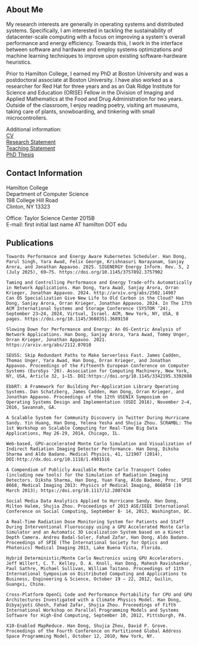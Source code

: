 ## About Me
My research interests are generally in operating systems and distributed systems. Specifically, I am interested in tackling the sustainability of datacenter-scale computing with a focus on improving a system's overall performance and energy efficiency. Towards this, I work in the interface between software and hardware and employ systems optimizations and machine learning techniques to improve upon existing software-hardware heuristics. 

Prior to Hamilton College, I earned my PhD at Boston University and was a postdoctoral associate at Boston University. I have also worked as a researcher for Red Hat for three years and as an Oak Ridge Institute for Science and Education (ORISE) Fellow in the Division of Imaging and Applied Mathematics at the Food and Drug Administration for two years. Outside of the classroom, I enjoy reading poetry, visiting art museums, taking care of plants, snowboarding, and tinkering with small microcontrollers.

Additional information:  
[CV](https://handong32.github.io/HanDongCV.pdf)  
[Research Statement](https://handong32.github.io/HanDongResearchStatement.pdf)  
[Teaching Statement](https://handong32.github.io/HanDongTeachingStatement.pdf)  
[PhD Thesis](https://handong32.github.io/PhdThesis.pdf)

## Contact Information
Hamilton College  
Department of Computer Science  
198 College Hill Road  
Clinton, NY 13323


Office: Taylor Science Center 2015B  
E-mail: first initial last name AT hamilton DOT edu

## Publications
```
Towards Performance and Energy Aware Kubernetes Scheduler. Han Dong, Parul Singh, Yara Awad, Felix George, Krishnasuri Narayanam, Sanjay Arora, and Jonathan Appavoo. 2025. SIGENERGY Energy Inform. Rev. 5, 2 (July 2025), 69–75. https://doi.org/10.1145/3757892.3757902

Taming and Controlling Performance and Energy Trade-offs Automatically in Network Applications. Han Dong, Yara Awad, Sanjay Arora, Orran Krieger, Jonathan Appavoo. 2024. http://arxiv.org/abs/2502.14987
Can OS Specialization Give New Life to Old Carbon in the Cloud? Han Dong, Sanjay Arora, Orran Krieger, Jonathan Appavoo. 2024. In The 17th ACM International Systems and Storage Conference (SYSTOR ’24), September 23–24, 2024, Virtual, Israel. ACM, New York, NY, USA, 8 pages. https://doi.org/10.1145/3688351.3689158 

Slowing Down for Performance and Energy: An OS-Centric Analysis of Network Applications. Han Dong, Sanjay Arora, Yara Awad, Tommy Unger, Orran Krieger, Jonathan Appavoo. 2021. https://arxiv.org/abs/2112.07010 

SEUSS: Skip Redundant Paths to Make Serverless Fast. James Cadden, Thomas Unger, Yara Awad, Han Dong, Orran Krieger, and Jonathan Appavoo. Proceedings of the Fifteenth European Conference on Computer Systems (EuroSys '20). Association for Computing Machinery, New York, NY, USA, Article 32, 1–15. DOI:https://doi.org/10.1145/3342195.3392698 

EbbRT: A Framework for Building Per-Application Library Operating Systems. Dan Schatzberg, James Cadden, Han Dong, Orran Krieger, and Jonathan Appavoo. Proceedings of the 12th USENIX Symposium on Operating Systems Design and Implementation (OSDI 2016), November 2–4, 2016, Savannah, GA. 

A Scalable System for Community Discovery in Twitter During Hurricane Sandy. Yin Huang, Han Dong, Yelena Yesha and Shujia Zhou. SCRAMBL: The 1st Workshop on Scalable Computing for Real-Time Big Data Applications, May 26-29, 2014, Chicago, IL. 

Web-based, GPU-accelerated Monte Carlo Simulation and Visualization of Indirect Radiation Imaging Detector Performance. Han Dong, Diksha Sharma and Aldo Badano. Medical Physics, 41, 121907 (2014), DOI:http://dx.doi.org/10.1118/1.4901516 

A Compendium of Publicly Available Monte Carlo Transport Codes (including new tools) for the Simulation of Radiation Imaging Detectors. Diksha Sharma, Han Dong, Yuan Fang, Aldo Badano, Proc. SPIE 8668, Medical Imaging 2013: Physics of Medical Imaging, 866858 (19 March 2013); https://doi.org/10.1117/12.2007434 

Social Media Data Analytics Applied to Hurricane Sandy. Han Dong, Milton Halem, Shujia Zhou. Proceedings of 2013 ASE/IEEE International Conference on Social Computing, September 8- 14, 2013, Washington, DC. 

A Real-Time Radiation Dose Monitoring System for Patients and Staff During Interventional Fluoroscopy using a GPU Accelerated Monte Carlo Simulator and an Automatic 3D Localization System based on a Kinect Depth Camera. Andreu Badal-Soler, Fahad Zafar, Han Dong, Aldo Badano. Proceedings of SPIE (The International Society for Optics and Photonics) Medical Imaging 2013, Lake Buena Vista, Florida.

Hybrid Deterministic/Monte Carlo Neutronics using GPU Accelerators. Jeff Willert, C. T. Kelley, D. A. Knoll, Han Dong, Mahesh Ravishankar, Paul Sathre, Michael Sullivan, William Taitano. Proceedings of 11th International Symposium on Distributed Computing and Applications to Business, Engineering & Science, October 19 – 22, 2012, Guilin, Guangxi, China. 

Cross-Platform OpenCL Code and Performance Portability for CPU and GPU Architectures Investigated with a Climate Physics Model. Han Dong, Dibyajyoti Ghosh, Fahad Zafar, Shujia Zhou. Proceedings of Fifth International Workshop on Parallel Programming Models and Systems Software for High-End Computing, September 10, 2012, Pittsburgh, PA. 

X10-Enabled MapReduce. Han Dong, Shujia Zhou, David P. Grove. Proceedings of the Fourth Conference on Partitioned Global Address Space Programming Model, October 12, 2010, New York, NY. 
```
